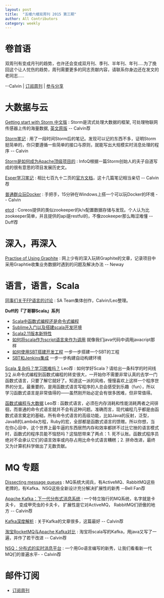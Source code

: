 ```yaml
---
layout: post
title:  "五楼六楼双周刊 2015 第三期"
author: All Contributors
category: weekly
---
```


# 卷首语

双周刊有变成月刊的趋势，也许还会变成双月刊、季刊、半年刊、年刊.....为了挽回这个让人忧伤的趋势，周刊需要更多的同志贡献内容，请联系你身边还在发文的老同志.....

--Calvin \| [订阅周刊](http://f5f6.github.io/subscribe.html) \| [参与分享](http://f5f6.github.io/2014/12/28/welcome-to-jekyll/) 


# 大数据与云

[Getting start with Storm 中文版](http://ifeve.com/getting-started-with-stom-index/) 
: Storm是流式处理大数据的框架, 可处理物联网传感器上传的海量数据, [英文原版](http://it-ebooks.info/book/888/) -- Calvin荐

[Storm笔记](http://calvin1978.blogcn.com/articles/stormnotes.html) 
: 用了一段时间Storm后的笔记。发现可以记的东西不多，证明Storm挺简单的，你只要遵循一些简单的接口与原则，就能写出大规模实时消息处理的程序 -- Calvin

[Storm是如何成为Apache顶级项目的](http://www.infoq.com/cn/news/2014/10/storm-apache-top-level-project)
: InfoQ根据一篇Storm创始人的夫子自道写成的很有意思的项目发展历史文。

[Esper学习笔记](http://blog.csdn.net/luonanqin/article/category/1557469)
: 相比七百九十二页的[官方文档](http://esper.codehaus.org/esper-5.1.0/doc/reference/en-US/html/index.html)，这十几篇笔记相当亲切 -- Calvin荐

[普通群众玩Docker](http://calvin1978.blogcn.com/articles/begintodocker.html)
: 手把手，15分钟在Windows上搭一个可以玩Docker的环境 -- Calvin

[etcd](https://github.com/coreos/etcd)
: Coreos提供的类似zookeeper的k/v配置数据存储与发现。个人认为比zookeeper简单，并且提供的api是restful的，不像zookeeper那么晦涩难懂 -- Duff荐


# 深入，再深入

[Practise of Using Graphite](http://neway6655.github.io/graphite/2015/03/24/practise-of-using-graphite.html)
: 网上少有的深入玩转Graphite的文章，记录项目中采用Graphtie收集业务数据时遇到的问题及解决办法 -- Neway


# 语言，语言，Scala

[同事们关于FP语言的讨论](http://aleung.github.io/blog/2015/01/25/fp/)
: SA Team集体创作，Calvin/Leo整理。

**Duff的『了哥聊Scala』系列**

* [Scala中函数式编程还是命令式编程](http://duffqiu.github.io/blog/2015/02/05/fp-or-imperative-with-scala/)
* [Sublime入门以及搭建scala开发环境](http://duffqiu.github.io/blog/2015/02/25/sublime-startup/) 
* [Scala2.11版本新特性](http://duffqiu.github.io/blog/2015/03/02/scala211-overview/)
* [如何将scala作为script语言来作为调用](http://duffqiu.github.io/blog/2015/03/03/scala-script/) 就像我们java代码中调用javacript那样 
* [如何使用SBT搭建开发工程](http://duffqiu.github.io/blog/2015/02/10/sbt-for-new-user/) 一步一步搭建一个SBT的工程
* [SBT和Jenkins集成](http://duffqiu.github.io/blog/2015/02/23/integrate-sbt-project-jenkins/) 一步一步构建自动构建环境


[Scala 复杂吗？学习困难吗？](http://www.zhihu.com/question/27332932/answer/36205274) Leo荐
: 如何学好Scala？请给出一条科学的时间线 [1](http://www.zhihu.com/question/26707124/answer/36404470)/[2](http://www.zhihu.com/question/26707124/answer/36476090) 从命令式编程到函数式编程的转变很大，一开始你不需要非常认真的去学一门函数式语言，只要了解它就好了。知道这一派的风格，慢慢喜欢上这样一个程序世界的分支。最重要的，是用函数式语言写程序的人总会感受到乐趣（fun），所以学习函数式语言是非常值得的——虽然刚开始必定会有很多困难，但非常值得。

[函数式编程与大数据](http://www.zhihu.com/question/27630156/answer/37488883) Leo荐
: 函数式语言，必须在内存消耗和性能消耗两者之间徘徊，而普通的命令式语言就并不会有这种问题。准确而言，现代编程几乎都是由函数式语言奠定的基础，所有命令式语言的高级功能，比如Java的反射，泛型，Java8的Lambda方程，Ruby的宏，全部都是函数式语言的馈赠。所以你想，当在你心目中，这个世界上最牛逼的东西居然内存和效率都拼不过比它挫的语言模式时，函数式的程序员能不恼怒吗？这恼怒带来了两点：1. 死不认账。函数式程序员绝对不会承认它们的语言效率或内存占用比命令式语言糟糕；2. 拼命改进，最终又为计算机科学做出了无数贡献。

# MQ 专题

[Dissecting message queues](http://www.bravenewgeek.com/dissecting-message-queues/)
: MQ系统大阅兵，有ActiveMQ、RabbitMQ这些老牌的，有Kafka、NSQ这些全新设计充分解决扩展性的新秀 --Bell Fan荐

[Apache Kafka：下一代分布式消息系统](http://www.infoq.com/cn/articles/apache-kafka)
: 一个特立独行的MQ系统，名字就是卡夫卡， 变成甲壳虫的卡夫卡， 扩展性是它对ActiveMQ， RabbitMQ们骄傲的地方 -- Calvin荐

[Kafka深度解析](http://www.jasongj.com/2015/01/02/Kafka%E6%B7%B1%E5%BA%A6%E8%A7%A3%E6%9E%90/)
: 关于Kafka的文章很多，这篇最好 -- Calvin荐

[淘宝RocketMQ与Apache Kafka对比](https://github.com/alibaba/RocketMQ/wiki/rmq_vs_kafka)
: 淘宝将scala写的Kafka，用java又写了一遍，并作了若干改进 -- Calvin荐

[NSQ：分布式的实时消息平台](http://www.infoq.com/cn/news/2015/02/nsq-distributed-message-platform)
: 一个用Go语言编写的新秀，让我们看看新一代MQ们的普遍水平- - Calvin荐

# 邮件订阅

- [订阅周刊](http://f5f6.github.io/subscribe.html)

